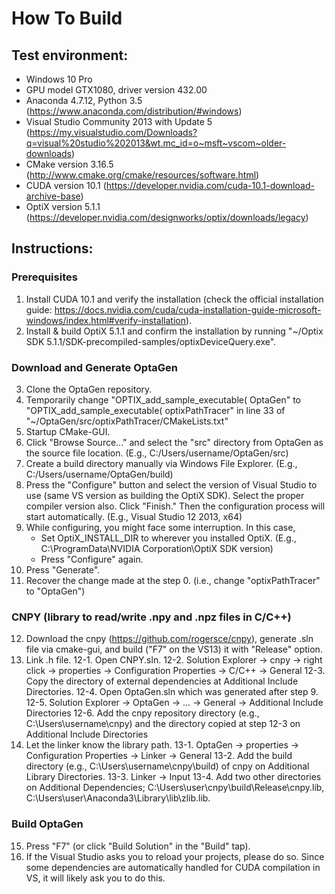 # How To Build

## Test environment:
* Windows 10 Pro
* GPU model GTX1080, driver version 432.00
* Anaconda 4.7.12, Python 3.5 (https://www.anaconda.com/distribution/#windows)
* Visual Studio Community 2013 with Update 5 (https://my.visualstudio.com/Downloads?q=visual%20studio%202013&wt.mc_id=o~msft~vscom~older-downloads)
* CMake version 3.16.5 (http://www.cmake.org/cmake/resources/software.html)
* CUDA version 10.1 (https://developer.nvidia.com/cuda-10.1-download-archive-base)
* OptiX version 5.1.1 (https://developer.nvidia.com/designworks/optix/downloads/legacy)

## Instructions:

### Prerequisites
1. Install CUDA 10.1 and verify the installation (check the official installation guide: https://docs.nvidia.com/cuda/cuda-installation-guide-microsoft-windows/index.html#verify-installation).
2. Install & build OptiX 5.1.1 and confirm the installation by running "~/Optix SDK 5.1.1/SDK-precompiled-samples/optixDeviceQuery.exe".

### Download and Generate OptaGen
3. Clone the OptaGen repository.
4. Temporarily change "OPTIX_add_sample_executable( OptaGen" to "OPTIX_add_sample_executable( optixPathTracer" in line 33 of "~/OptaGen/src/optixPathTracer/CMakeLists.txt"
5. Startup CMake-GUI.
6. Click "Browse Source..." and select the "src" directory from OptaGen as the source file location.
    (E.g., C:/Users/username/OptaGen/src)
7. Create a build directory manually via Windows File Explorer.
    (E.g., C:/Users/username/OptaGen/build)
8. Press the "Configure" button and select the version of Visual Studio to use (same VS version as building the OptiX SDK). Select the proper compiler version also. Click "Finish." Then the configuration process will start automatically.
    (E.g., Visual Studio 12 2013, x64)
9. While configuring, you might face some interruption. In this case, 
    * Set OptiX_INSTALL_DIR to wherever you installed OptiX.
        (E.g., C:\ProgramData\NVIDIA Corporation\OptiX SDK version)
    * Press "Configure" again.
10. Press "Generate".
11. Recover the change made at the step 0. (i.e., change "optixPathTracer" to "OptaGen")

### CNPY (library to read/write .npy and .npz files in C/C++)
12. Download the cnpy (https://github.com/rogersce/cnpy), generate .sln file via cmake-gui, and build ("F7" on the VS13) it with "Release" option.
13. Link .h file.
	12-1. Open CNPY.sln.
	12-2. Solution Explorer -> cnpy -> right click -> properties -> Configuration Properties -> C/C++ -> General
	12-3. Copy the directory of external dependencies at Additional Include Directories.
	12-4. Open OptaGen.sln which was generated after step 9.
	12-5. Solution Explorer -> OptaGen -> ... -> General -> Additional Include Directories 
	12-6. Add the cnpy repository directory (e.g., C:\Users\username\cnpy) and the directory copied at step 12-3 on Additional Include Directories
14. Let the linker know the library path.
	13-1. OptaGen -> properties -> Configuration Properties -> Linker -> General
	13-2. Add the build directory (e.g., C:\Users\username\cnpy\build) of cnpy on Additional Library Directories.
	13-3. Linker -> Input
	13-4. Add two other directories on Additional Dependencies; C:\Users\user\cnpy\build\Release\cnpy.lib, C:\Users\user\Anaconda3\Library\lib\zlib.lib.

### Build OptaGen
15. Press "F7" (or click "Build Solution" in the "Build" tap).
16. If the Visual Studio asks you to reload your projects, please do so. Since some dependencies are automatically handled for CUDA compilation in VS, it will likely ask you to do this.